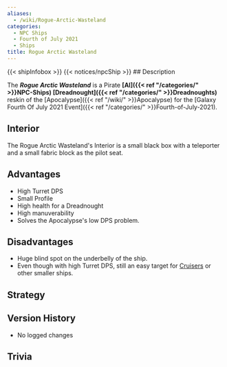 ```yaml
---
aliases:
  - /wiki/Rogue-Arctic-Wasteland
categories:
  - NPC Ships
  - Fourth of July 2021
  - Ships
title: Rogue Arctic Wasteland
---
```


{{< shipInfobox >}} {{< notices/npcShip >}} ## Description

The **_Rogue Arctic Wasteland_** is a Pirate **[AI]({{< ref "/categories/" >}}NPC-Ships) [Dreadnought]({{< ref "/categories/" >}}Dreadnoughts)** reskin of the [Apocalypse]({{< ref "/wiki/" >}}Apocalypse) for the [Galaxy Fourth Of July 2021 Event]({{< ref "/categories/" >}}Fourth-of-July-2021).

## Interior

The Rogue Arctic Wasteland's Interior is a small black box with a teleporter and a small fabric block as the pilot seat.

## Advantages

- High Turret DPS
- Small Profile
- High health for a Dreadnought
- High manuverability
- Solves the Apocalypse's low DPS problem.

## Disadvantages

- Huge blind spot on the underbelly of the ship.
- Even though with high Turret DPS, still an easy target for [Cruisers](https://roblox-galaxy-official.fandom.com/wiki/Category:Cruiser) or other smaller ships.

## Strategy

## Version History

- No logged changes

## Trivia
